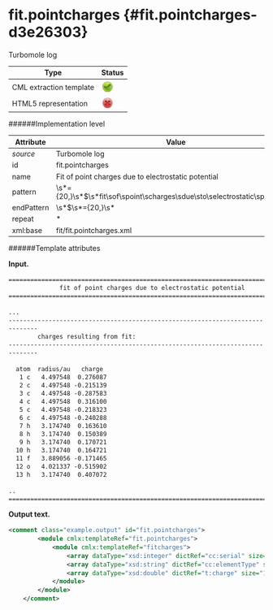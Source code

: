 # fit.pointcharges {#fit.pointcharges-d3e26303}

Turbomole log

| Type                                                                                                                                                | Status                                                                                                                                              |
|----|----|
| CML extraction template                                                                                                                             | ![](/imgs/Total.png)                                                                                                                                |
| HTML5 representation                                                                                                                                | ![](/imgs/None.png)                                                                                                                                 |

######Implementation level

| Attribute                                                                                                                                           | Value                                                                                                                                               |
|----|----|
| *source*                                                                                                                                            | Turbomole log                                                                                                                                       |
| id                                                                                                                                                  | fit.pointcharges                                                                                                                                    |
| name                                                                                                                                                | Fit of point charges due to electrostatic potential                                                                                                 |
| pattern                                                                                                                                             | \\s\*={20,}\\s\*\$\\s\*fit\\sof\\spoint\\scharges\\sdue\\sto\\selectrostatic\\spotential.\*                                                         |
| endPattern                                                                                                                                          | \\s\*\$\\s\*={20,}\\s\*                                                                                                                             |
| repeat                                                                                                                                              | \*                                                                                                                                                  |
| xml:base                                                                                                                                            | fit/fit.pointcharges.xml                                                                                                                            |

######Template attributes

**Input.**

    ==============================================================================
                  fit of point charges due to electrostatic potential
    ==============================================================================
        
    ... 
    ------------------------------------------------------------------------------
            charges resulting from fit:
    ------------------------------------------------------------------------------

      atom  radius/au   charge
       1 c   4.497548  0.276087
       2 c   4.497548 -0.215139
       3 c   4.497548 -0.287583
       4 c   4.497548  0.316100
       5 c   4.497548 -0.218323
       6 c   4.497548 -0.240288
       7 h   3.174740  0.163610
       8 h   3.174740  0.150389
       9 h   3.174740  0.170721
      10 h   3.174740  0.164721
      11 f   3.889056 -0.171465
      12 o   4.021337 -0.515902
      13 h   3.174740  0.407072     

    .. 
    ==============================================================================  
        

**Output text.**

```xml
<comment class="example.output" id="fit.pointcharges">
        <module cmlx:templateRef="fit.pointcharges">
            <module cmlx:templateRef="fitcharges">
                <array dataType="xsd:integer" dictRef="cc:serial" size="13">1 2 3 4 5 6 7 8 9 10 11 12 13</array>
                <array dataType="xsd:string" dictRef="cc:elementType" size="13">c c c c c c h h h h f o h</array>
                <array dataType="xsd:double" dictRef="t:charge" size="13">0.276087 -0.215139 -0.287583 0.316100 -0.218323 -0.240288 0.163610 0.150389 0.170721 0.164721 -0.171465 -0.515902 0.407072</array>
            </module>
        </module>
    </comment>
```

